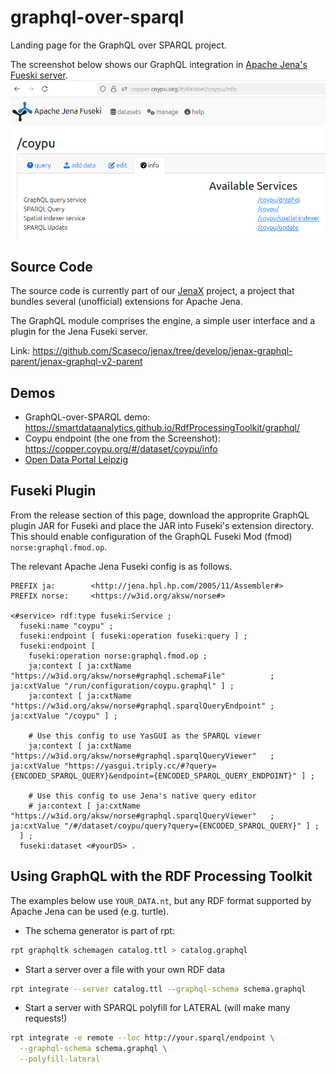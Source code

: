 # graphql-over-sparql
Landing page for the GraphQL over SPARQL project.

The screenshot below shows our GraphQL integration in [Apache Jena's Fueski server](https://jena.apache.org/documentation/fuseki2/).
![GraphQL plugin in Apache Jena Fuseki Server.](images/2025-06-12-fuseki-plugin-screenshot.png "GraphQL plugin in Apache Jena Fuseki Server.")

## Source Code

The source code is currently part of our [JenaX](https://github.com/Scaseco/jenax) project, a project that bundles several (unofficial) extensions for Apache Jena.

The GraphQL module comprises the engine, a simple user interface and a plugin for the Jena Fuseki server.

Link: https://github.com/Scaseco/jenax/tree/develop/jenax-graphql-parent/jenax-graphql-v2-parent

## Demos

* GraphQL-over-SPARQL demo: https://smartdataanalytics.github.io/RdfProcessingToolkit/graphql/
* Coypu endpoint (the one from the Screenshot): https://copper.coypu.org/#/dataset/coypu/info
* [Open Data Portal Leipzig](/odp-leipzig)

## Fuseki Plugin

From the release section of this page, download the approprite GraphQL plugin JAR for Fuseki and place the JAR
into Fuseki's extension directory. This should enable configuration of the GraphQL Fuseki Mod (fmod) `norse:graphql.fmod.op`.

The relevant Apache Jena Fuseki config is as follows.
```turtle
PREFIX ja:        <http://jena.hpl.hp.com/2005/11/Assembler#>
PREFIX norse:     <https://w3id.org/aksw/norse#>

<#service> rdf:type fuseki:Service ;
  fuseki:name "coypu" ;
  fuseki:endpoint [ fuseki:operation fuseki:query ] ;
  fuseki:endpoint [
    fuseki:operation norse:graphql.fmod.op ;
    ja:context [ ja:cxtName "https://w3id.org/aksw/norse#graphql.schemaFile"          ; ja:cxtValue "/run/configuration/coypu.graphql" ] ;
    ja:context [ ja:cxtName "https://w3id.org/aksw/norse#graphql.sparqlQueryEndpoint" ; ja:cxtValue "/coypu" ] ;

    # Use this config to use YasGUI as the SPARQL viewer
    ja:context [ ja:cxtName "https://w3id.org/aksw/norse#graphql.sparqlQueryViewer"   ; ja:cxtValue "https://yasgui.triply.cc/#?query={ENCODED_SPARQL_QUERY}&endpoint={ENCODED_SPARQL_QUERY_ENDPOINT}" ] ;

    # Use this config to use Jena's native query editor
    # ja:context [ ja:cxtName "https://w3id.org/aksw/norse#graphql.sparqlQueryViewer"   ; ja:cxtValue "/#/dataset/coypu/query?query={ENCODED_SPARQL_QUERY}" ] ;
  ] ;
  fuseki:dataset <#yourDS> .
```

## Using GraphQL with the RDF Processing Toolkit
The examples below use `YOUR_DATA.nt`, but any RDF format supported by Apache Jena can be used (e.g. turtle).

* The schema generator is part of rpt:

```bash
rpt graphqltk schemagen catalog.ttl > catalog.graphql
```

* Start a server over a file with your own RDF data

```bash
rpt integrate --server catalog.ttl --graphql-schema schema.graphql
```

* Start a server with SPARQL polyfill for LATERAL (will make many requests!)

```bash
rpt integrate -e remote --loc http://your.sparql/endpoint \
  --graphql-schema schema.graphql \
  --polyfill-lateral
```


